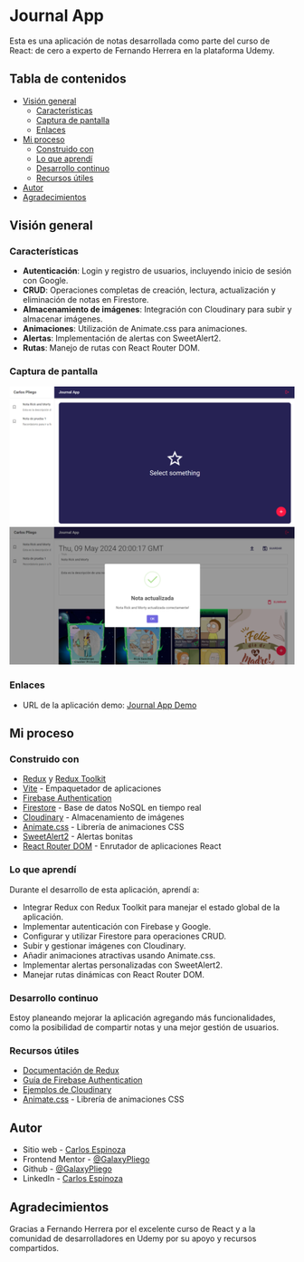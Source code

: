 # Journal App

Esta es una aplicación de notas desarrollada como parte del curso de React: de cero a experto de Fernando Herrera en la plataforma Udemy.

## Tabla de contenidos

- [Visión general](#visión-general)
  - [Características](#características)
  - [Captura de pantalla](#captura-de-pantalla)
  - [Enlaces](#enlaces)
- [Mi proceso](#mi-proceso)
  - [Construido con](#construido-con)
  - [Lo que aprendí](#lo-que-aprendí)
  - [Desarrollo continuo](#desarrollo-continuo)
  - [Recursos útiles](#recursos-útiles)
- [Autor](#autor)
- [Agradecimientos](#agradecimientos)

## Visión general

### Características

- **Autenticación**: Login y registro de usuarios, incluyendo inicio de sesión con Google.
- **CRUD**: Operaciones completas de creación, lectura, actualización y eliminación de notas en Firestore.
- **Almacenamiento de imágenes**: Integración con Cloudinary para subir y almacenar imágenes.
- **Animaciones**: Utilización de Animate.css para animaciones.
- **Alertas**: Implementación de alertas con SweetAlert2.
- **Rutas**: Manejo de rutas con React Router DOM.

### Captura de pantalla

![Captura de pantalla de la aplicación](./src/assets/images/screenshot-journal-app.png)
![Captura de pantalla de la aplicación](./src/assets/images/screenshot2-journal-app.png)

### Enlaces

- URL de la aplicación demo: [Journal App Demo](https://carlos-espipliego.github.io/journal-app/)

## Mi proceso

### Construido con

- [Redux](https://redux.js.org/) y [Redux Toolkit](https://redux-toolkit.js.org/)
- [Vite](https://vitejs.dev/) - Empaquetador de aplicaciones
- [Firebase Authentication](https://firebase.google.com/products/auth)
- [Firestore](https://firebase.google.com/products/firestore) - Base de datos NoSQL en tiempo real
- [Cloudinary](https://cloudinary.com/) - Almacenamiento de imágenes
- [Animate.css](https://animate.style/) - Librería de animaciones CSS
- [SweetAlert2](https://sweetalert2.github.io/) - Alertas bonitas
- [React Router DOM](https://reactrouter.com/) - Enrutador de aplicaciones React

### Lo que aprendí

Durante el desarrollo de esta aplicación, aprendí a:

- Integrar Redux con Redux Toolkit para manejar el estado global de la aplicación.
- Implementar autenticación con Firebase y Google.
- Configurar y utilizar Firestore para operaciones CRUD.
- Subir y gestionar imágenes con Cloudinary.
- Añadir animaciones atractivas usando Animate.css.
- Implementar alertas personalizadas con SweetAlert2.
- Manejar rutas dinámicas con React Router DOM.

### Desarrollo continuo

Estoy planeando mejorar la aplicación agregando más funcionalidades, como la posibilidad de compartir notas y una mejor gestión de usuarios.

### Recursos útiles

- [Documentación de Redux](https://redux.js.org/)
- [Guía de Firebase Authentication](https://firebase.google.com/docs/auth)
- [Ejemplos de Cloudinary](https://cloudinary.com/documentation)
- [Animate.css](https://animate.style/) - Librería de animaciones CSS

## Autor

- Sitio web - [Carlos Espinoza](https://galaxypliego.github.io/portfolio-web-one/)
- Frontend Mentor - [@GalaxyPliego](https://www.frontendmentor.io/profile/GalaxyPliego)
- Github - [@GalaxyPliego](https://github.com/GalaxyPliego)
- LinkedIn - [Carlos Espinoza](https://www.linkedin.com/in/carlos-espipliego/)

## Agradecimientos

Gracias a Fernando Herrera por el excelente curso de React y a la comunidad de desarrolladores en Udemy por su apoyo y recursos compartidos.
